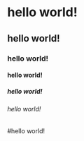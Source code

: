 # hello world!
## hello world!
### hello world!
#### hello world!
##### hello world!
###### hello world!


#hello world!
